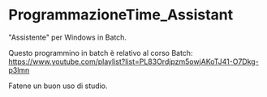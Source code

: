 # ProgrammazioneTime_Assistant
"Assistente" per Windows in Batch.

Questo programmino in batch è relativo al corso Batch:
https://www.youtube.com/playlist?list=PL83Ordjpzm5owjAKoTJ41-O7Dkg-p3lmn

Fatene un buon uso di studio.

